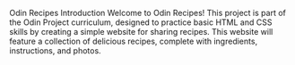 Odin Recipes
Introduction
Welcome to Odin Recipes! This project is part of the Odin Project curriculum, designed to practice basic HTML and CSS skills by creating a simple website for sharing recipes. This website will feature a collection of delicious recipes, complete with ingredients, instructions, and photos.